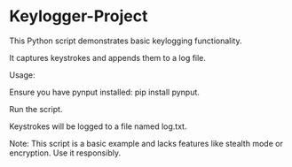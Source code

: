 # Keylogger-Project
This Python script demonstrates basic keylogging functionality. 

It captures keystrokes and appends them to a log file.

Usage:

Ensure you have pynput installed: pip install pynput.

Run the script.

Keystrokes will be logged to a file named log.txt.

Note: This script is a basic example and lacks features like stealth mode or encryption. Use it responsibly.
